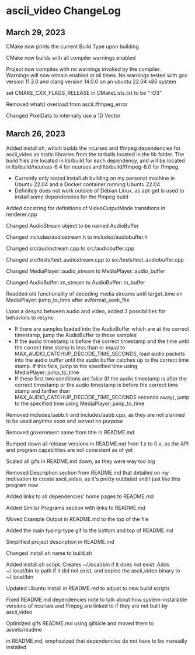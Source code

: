 
# ascii_video ChangeLog

## March 29, 2023

CMake now prints the current Build Type upon building

CMake now builds with all compiler warnings enabled

Project now compiles with no warnings invoked by the compiler.  
Warnings will now remain enabled at all times.
No warnings tested with gcc version 11.3.0 and clang version 14.0.0 on an ubuntu 22.04 x86 system

set CMAKE_CXX_FLAGS_RELEASE in CMakeLists.txt to be "-O3"

Removed what() overload from ascii::ffmpeg_error

Changed PixelData to internally use a 1D Vector

## March 26, 2023

Added install.sh, which builds the ncurses and ffmpeg dependencies for ascii_video as static libraries from the tarballs
located in the lib folder. The build files are located in lib/build for each dependency, and will be located in
lib/build/ncurses-6.4 for ncurses and lib/build/ffmpeg-6.0 for ffmpeg.

- Currently only tested install.sh building on my personal machine in Ubuntu 22.04 and a Docker container running Ubuntu 22.04
- Definitely does not work outside of Debian Linux, as apt-get is used to install some dependencies for the ffmpeg build

Added docstring for definitions of VideoOutputMode transitions in renderer.cpp

Changed AudioStream object to be named AudioBuffer

Changed includes/audiostream.h to includes/audiobuffer.h

Changed src/audiostream.cpp to src/audiobuffer.cpp

Changed src/tests/test_audiostream.cpp to src/tests/test_audiobuffer.cpp

Changed MediaPlayer::audio_stream to MediaPlayer::audio_buffer

Changed AudioBuffer::m_stream to AudioBuffer::m_buffer

Readded old functionality of decoding media streams until target_time on MediaPlayer::jump_to_time after avformat_seek_file

Upon a desync between audio and video, added 3 possibilities for behaviors to resync

- If there are samples loaded into the AudioBuffer which are at the correct timestamp, jump the AudioBuffer to those samples
- If the audio timestamp is before the correct timestamp and the time until the correct time stamp is less than or equal to MAX_AUDIO_CATCHUP_DECODE_TIME_SECONDS, load audio packets into the audio buffer until the audio buffer catches up to the correct time stamp. If this fails, jump to the specified time using MediaPlayer::jump_to_time
- If these first two conditions are false (If the audio timestamp is after the correct timestamp or the audio timestamp is before the correct time stamp and farther than MAX_AUDIO_CATCHUP_DECODE_TIME_SECONDS seconds away), jump to the specified time using MediaPlayer::jump_to_time

Removed includes/aabb.h and includes/aabb.cpp, as they are not planned to be used anytime soon and served no purpose

Removed government name from title in README.md

Bumped down all release versions in README.md from 1.x to 0.x, as the API and program capabilities are not consistent as of yet

Scaled all gifs in README.md down, as they were way too big

Removed Description section from README.md that detailed on my motivation to create ascii_video, as it's pretty outdated and I just like this program now

Added links to all dependencies' home pages to README.md

Added Similar Programs section with links to README.md

Moved Example Output in README.md to the top of the file

Added the main typing-type gif to the bottom and top of README.md

Simplified project description in README.md

Changed install.sh name to build.sh

Added install.sh script. Creates ~/.local/bin if it does not exist. Adds ~/.local/bin to path if it did not exist, and
copies the ascii_video binary to ~/.local/bin

Updated Ubuntu Install in README.md to adjust to new build scripts

Fixed README.md dependencies note to talk about how system-installable versions of ncurses and ffmpeg are linked to if they are not built by ascii_video

Optimized gifs README.md using gifsicle and moved them to assets/readme

in README.md, emphasized that dependencies do not have to be manually installed
